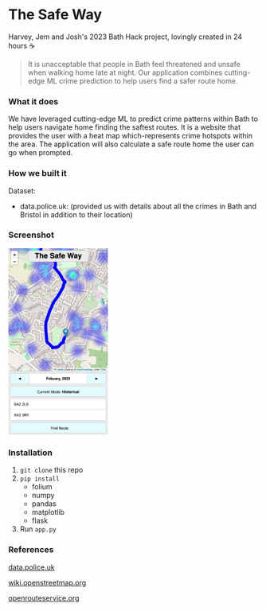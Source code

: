 # The Safe Way

Harvey, Jem and Josh's 2023 Bath Hack project, lovingly created in 24 hours ☕️

> It is unacceptable that people in Bath feel threatened and unsafe when walking home late at night. Our application combines cutting-edge ML crime prediction to help users find a safer route home.

### What it does

We have leveraged cutting-edge ML to predict crime patterns within Bath to help users navigate home finding the saftest routes. It is a website that provides the user with a heat map which-represents crime hotspots within the area. The application will also calculate a safe route home the user can go when prompted.

### How we built it

Dataset:

- data.police.uk: (provided us with details about all the crimes in Bath and Bristol in addition to their location)

### Screenshot

<img src="screen.png" alt="drawing" width="200"/>

### Installation

1. `git clone` this repo
2. `pip install` 
    - folium
    - numpy
    - pandas
    - matplotlib
    - flask
3. Run `app.py`

### References

[data.police.uk](https://data.police.uk/)

[wiki.openstreetmap.org](https://wiki.openstreetmap.org/wiki/Routing)

[openrouteservice.org](https://openrouteservice.org/)